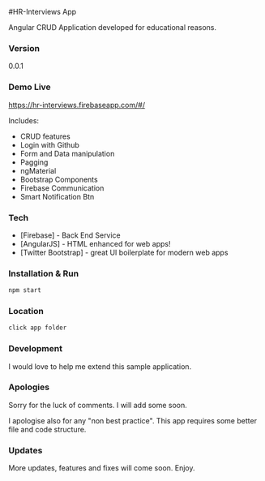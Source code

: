 
#HR-Interviews App

Angular CRUD Application developed for educational reasons.

### Version
0.0.1

### Demo Live
https://hr-interviews.firebaseapp.com/#/

Includes: 	

- CRUD features
- Login with Github
- Form and Data manipulation
- Pagging
- ngMaterial
- Bootstrap Components
- Firebase Communication
- Smart Notification Btn

### Tech

* [Firebase] - Back End Service
* [AngularJS] - HTML enhanced for web apps!
* [Twitter Bootstrap] - great UI boilerplate for modern web apps

### Installation & Run

```sh
npm start
```
### Location

```sh
click app folder
```

### Development

I would love to help me extend this sample application.

### Apologies

Sorry for the luck of comments. I will add some soon. 

I apologise also for any "non best practice".
This app requires some better file and code structure.

### Updates

More updates, features and fixes will come soon.
Enjoy.



